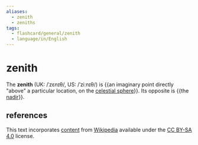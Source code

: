 ```yaml
---
aliases:
  - zenith
  - zeniths
tags:
  - flashcard/general/zenith
  - language/in/English
---
```


# zenith

The __zenith__ (UK: /ˈzɛnɪθ/, US: /ˈziːnɪθ/) is {{an imaginary point directly "above" a particular location, on the [celestial sphere](celestial%20sphre.md)}}. Its opposite is {{the [nadir](nadir.md)}}. <!--SR:!2024-07-01,4,270!2024-06-30,3,250-->

## references

This text incorporates [content](https://en.wikipedia.org/wiki/zenith) from [Wikipedia](Wikipedia.md) available under the [CC BY-SA 4.0](https://creativecommons.org/licenses/by-sa/4.0/) license.
